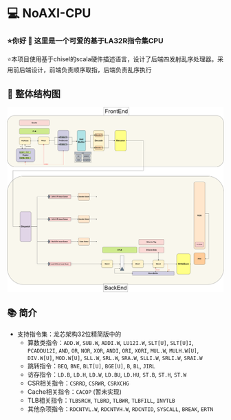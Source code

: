 # &#128187;  NoAXI-CPU

### &#11088;你好 &#127773; 这里是一个可爱的基于LA32R指令集CPU 


&#11088;本项目使用基于chisel的scala硬件描述语言，设计了后端四发射乱序处理器。采用前后端设计，前端负责顺序取指，后端负责乱序执行

## 🎨 整体结构图
![alt text](doc/Pipeline.png)

## 📚 简介
- 支持指令集：龙芯架构32位精简版中的
  - 算数类指令：`ADD.W`, `SUB.W`, `ADDI.W`, `LU12I.W`, `SLT[U]`, `SLT[U]I`, `PCADDU12I`, `AND`, `OR`, `NOR`, `XOR`, `ANDI`, `ORI`, `XORI`, `MUL.W`, `MULH.W[U]`, `DIV.W[U]`, `MOD.W[U]`, `SLL.W`, `SRL.W`, `SRA.W`, `SLLI.W`, `SRLI.W`, `SRAI.W`
  - 跳转指令：`BEQ`, `BNE`, `BLT[U]`, `BGE[U]`, `B`, `BL`, `JIRL`
  - 访存指令：`LD.B`, `LD.H`, `LD.W`, `LD.BU`, `LD.HU`, `ST.B`, `ST.H`, `ST.W`
  - CSR相关指令：`CSRRD`, `CSRWR`, `CSRXCHG`
  - Cache相关指令：`CACOP` (暂未实现)
  - TLB相关指令：`TLBSRCH`, `TLBRD`, `TLBWR`, `TLBFILL`, `INVTLB`
  - 其他杂项指令：`RDCNTVL.W`, `RDCNTVH.W`, `RDCNTID`, `SYSCALL`, `BREAK`, `ERTN`